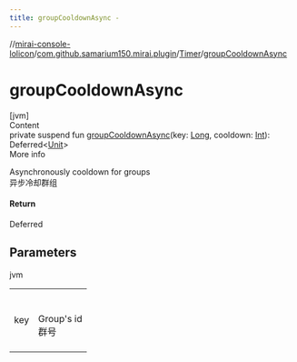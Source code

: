 ```yaml
---
title: groupCooldownAsync -
---
```

//[mirai-console-lolicon](../../../index.md)/[com.github.samarium150.mirai.plugin](../index.md)/[Timer](index.md)/[groupCooldownAsync](group-cooldown-async.md)



# groupCooldownAsync  
[jvm]  
Content  
private suspend fun [groupCooldownAsync](group-cooldown-async.md)(key: [Long](https://kotlinlang.org/api/latest/jvm/stdlib/kotlin/-long/index.html), cooldown: [Int](https://kotlinlang.org/api/latest/jvm/stdlib/kotlin/-int/index.html)): Deferred<[Unit](https://kotlinlang.org/api/latest/jvm/stdlib/kotlin/-unit/index.html)>  
More info  


Asynchronously cooldown for groups <br> 异步冷却群组



#### Return  


Deferred



## Parameters  
  
jvm  
  
| | |
|---|---|
| <a name="com.github.samarium150.mirai.plugin/Timer/groupCooldownAsync/#kotlin.Long#kotlin.Int/PointingToDeclaration/"></a>key| <a name="com.github.samarium150.mirai.plugin/Timer/groupCooldownAsync/#kotlin.Long#kotlin.Int/PointingToDeclaration/"></a><br><br>Group's id <br> 群号<br><br>|
  
  




